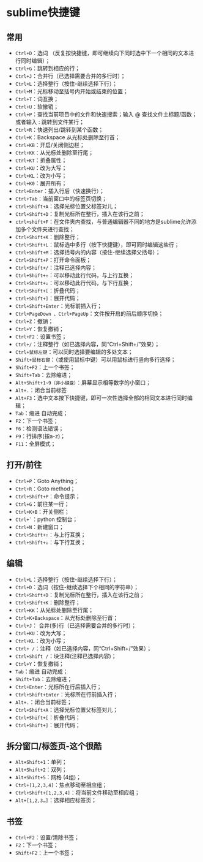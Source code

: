 # sublime快捷键

## 常用

* `Ctrl+D`：选词 （反复按快捷键，即可继续向下同时选中下一个相同的文本进行同时编辑）；
* `Ctrl+G`：跳转到相应的行；
* `Ctrl+J`：合并行（已选择需要合并的多行时）；
* `Ctrl+L`：选择整行（按住-继续选择下行）；
* `Ctrl+M`：光标移动至括号内开始或结束的位置；
* `Ctrl+T`：词互换；
* `Ctrl+U`：软撤销；
* `Ctrl+P`：查找当前项目中的文件和快速搜索；输入 @ 查找文件主标题/函数；或者输入 : 跳转到文件某行；
* `Ctrl+R`：快速列出/跳转到某个函数；
* `Ctrl+K`：Backspace 从光标处删除至行首；
* `Ctrl+KB`：开启/关闭侧边栏；
* `Ctrl+KK`：从光标处删除至行尾；
* `Ctrl+KT`：折叠属性；
* `Ctrl+KU`：改为大写；
* `Ctrl+KL`：改为小写；
* `Ctrl+K0`：展开所有；
* `Ctrl+Enter`：插入行后（快速换行）；
* `Ctrl+Tab`：当前窗口中的标签页切换；
* `Ctrl+Shift+A`：选择光标位置父标签对儿；
* `Ctrl+Shift+D`：复制光标所在整行，插入在该行之前；
* `ctrl+shift+F`：在文件夹内查找，与普通编辑器不同的地方是sublime允许添加多个文件夹进行查找；
* `Ctrl+Shift+K`：删除整行；
* `Ctrl+Shift+L`：鼠标选中多行（按下快捷键），即可同时编辑这些行；
* `Ctrl+Shift+M`：选择括号内的内容（按住-继续选择父括号）；
* `Ctrl+Shift+P`：打开命令面板；
* `Ctrl+Shift+/`：注释已选择内容；
* `Ctrl+Shift+↑`：可以移动此行代码，与上行互换；
* `Ctrl+Shift+↓`：可以移动此行代码，与下行互换；
* `Ctrl+Shift+[`：折叠代码；
* `Ctrl+Shift+]`：展开代码；
* `Ctrl+Shift+Enter`：光标前插入行；
* `Ctrl+PageDown 、Ctrl+PageUp`：文件按开启的前后顺序切换；
* `Ctrl+Z`：撤销；
* `Ctrl+Y`：恢复撤销；
* `Ctrl+F2`：设置书签；
* `Ctrl+/`：注释整行（如已选择内容，同“Ctrl+Shift+/”效果）；
* `Ctrl+鼠标左键`：可以同时选择要编辑的多处文本；
* `Shift+鼠标右键`：（或使用鼠标中键）可以用鼠标进行竖向多行选择；
* `Shift+F2`：上一个书签；
* `Shift+Tab`：去除缩进；
* `Alt+Shift+1~9（非小键盘）`：屏幕显示相等数字的小窗口；
* `Alt+.`：闭合当前标签
* `Alt+F3`：选中文本按下快捷键，即可一次性选择全部的相同文本进行同时编辑；
* `Tab`：缩进 自动完成；
* `F2`：下一个书签；
* `F6`：检测语法错误；
* `F9`：行排序(按a-z)；
* `F11`：全屏模式；

## 打开/前往

* `Ctrl+P`：Goto Anything；
* `Ctrl+R`：Goto method；
* `Ctrl+Shift+P`：命令提示；
* `Ctrl+G`：前往某一行；
* `Ctrl+K+B`：开关侧栏；
* `` Ctrl+` ``：python 控制台；
* `Ctrl+N`：新建窗口；
* `Ctrl+Shift+↑`：与上行互换；
* `Ctrl+Shift+↓`：与下行互换；

## 编辑

* `Ctrl+L`：选择整行（按住-继续选择下行）；
* `Ctrl+D`：选词（按住-继续选择下个相同的字符串）；
* `Ctrl+Shift+D`：复制光标所在整行，插入在该行之前；
* `Ctrl+Shift+K`：删除整行；
* `Ctrl+KK`：从光标处删除至行尾；
* `Ctrl+K+Backspace`：从光标处删除至行首；
* `Ctrl+J`：  合并(多)行（已选择需要合并的多行时）；
* `Ctrl+KU`：改为大写；
* `Ctrl+KL`：改为小写；
* `Ctrl+ /`：注释（如已选择内容，同“Ctrl+Shift+/”效果）；
* `Ctrl+Shift /`：块注释(注释已选择内容)；
* `Ctrl+Y`：恢复撤销；
* `Tab`：缩进 自动完成；
* `Shift+Tab`：去除缩进；
* `Ctrl+Enter`：光标所在行后插入行；
* `Ctrl+Shift+Enter`：光标所在行前插入行；
* `Alt+.`：闭合当前标签；
* `Ctrl+Shift+A`：选择光标位置父标签对儿；
* `Ctrl+Shift+[`：折叠代码；
* `Ctrl+Shift+]`：展开代码；

## 拆分窗口/标签页-这个很酷

* `Alt+Shift+1`：单列；
* `Alt+Shift+2`：双列；
* `Alt+Shift+5`：网格 (4组)；
* `Ctrl+[1,2,3,4]`：焦点移动至相应组；
* `Ctrl+Shift+[1,2,3,4]`：将当前文件移动至相应组；
* `Alt+[1,2,3…]`：选择相应标签页；

## 书签

* `Ctrl+F2`：设置/清除书签；
* `F2`：下一个书签；
* `Shift+F2`：上一个书签；
